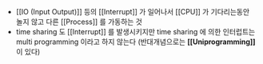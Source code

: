 - [[IO (Input Output)]] 등의 [[Interrupt]] 가 일어나서 [[CPU]] 가 기다리는동안 놀지 않고 다른 [[Process]] 를 가동하는 것
- time sharing 도 [[Interrupt]] 를 발생시키지만 time sharing 에 의한 인터럽트는 multi programming 이라고 하지 않는다 (반대개념으로는 **[[Uniprogramming]]** 이 있다)